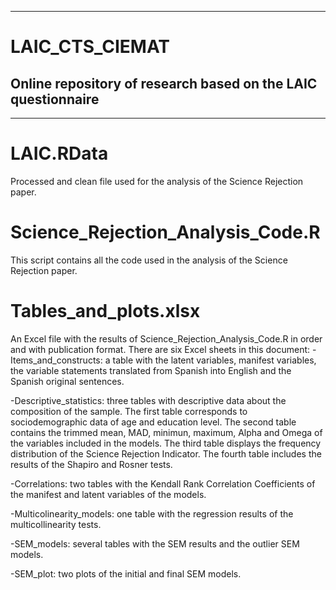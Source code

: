 ----------------------------------------------------------------------------------------------------------------------------------------------------------------
# LAIC_CTS_CIEMAT
Online repository of research based on the LAIC questionnaire
----------------------------------------------------------------------------------------------------------------------------------------------------------------
----------------------------------------------------------------------------------------------------------------------------------------------------------------

# LAIC.RData
Processed and clean file used for the analysis of the Science Rejection paper.

# Science_Rejection_Analysis_Code.R
This script contains all the code used in the analysis of the Science Rejection paper.

# Tables_and_plots.xlsx
An Excel file with the results of Science_Rejection_Analysis_Code.R in order and with publication format. There are six Excel sheets in this document:
   -Items_and_constructs: a table with the latent variables, manifest variables, the variable statements translated from Spanish into English and the Spanish original sentences.
  
   -Descriptive_statistics: three tables with descriptive data about the composition of the sample. The first table corresponds to sociodemographic data of age and education level. The second table contains the trimmed mean, MAD, minimun, maximum, Alpha       and Omega of the variables included in the models. The third table displays the frequency distribution of the Science Rejection Indicator. The fourth table includes the results of the Shapiro and Rosner tests.
  
   -Correlations: two tables with the Kendall Rank Correlation Coefficients of the manifest and latent variables of the models.

   -Multicolinearity_models: one table with the regression results of the multicollinearity tests.

   -SEM_models: several tables with the SEM results and the outlier SEM models.

   -SEM_plot: two plots of the initial and final SEM models.

